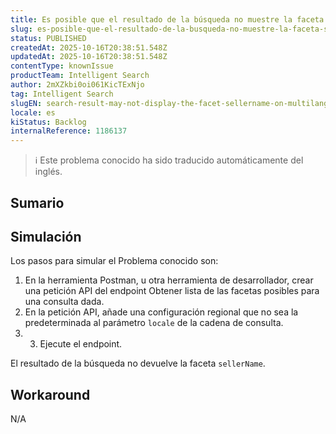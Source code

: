 ```yaml
---
title: Es posible que el resultado de la búsqueda no muestre la faceta sellerName en tiendas multilingües en otras configuraciones regionales.
slug: es-posible-que-el-resultado-de-la-busqueda-no-muestre-la-faceta-sellername-en-tiendas-multilingues-en-otras-configuraciones-regionales
status: PUBLISHED
createdAt: 2025-10-16T20:38:51.548Z
updatedAt: 2025-10-16T20:38:51.548Z
contentType: knownIssue
productTeam: Intelligent Search
author: 2mXZkbi0oi061KicTExNjo
tag: Intelligent Search
slugEN: search-result-may-not-display-the-facet-sellername-on-multilanguage-stores-in-additional-locales
locale: es
kiStatus: Backlog
internalReference: 1186137
---
```


>ℹ️ Este problema conocido ha sido traducido automáticamente del inglés.

## Sumario

## Simulación



Los pasos para simular el Problema conocido son:

1. En la herramienta Postman, u otra herramienta de desarrollador, crear una petición API del endpoint Obtener lista de las facetas posibles para una consulta dada.
2. En la petición API, añade una configuración regional que no sea la predeterminada al parámetro `locale` de la cadena de consulta.
3. 3. Ejecute el endpoint.

El resultado de la búsqueda no devuelve la faceta `sellerName`.

## Workaround


N/A


